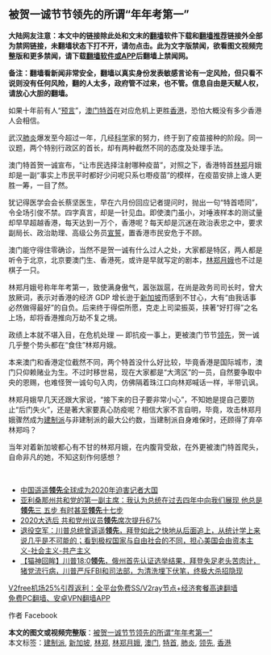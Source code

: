  <h2>被贺一诚节节领先的所谓“年年考第一”</h2> <p class="notice"><b>大陆网友注意：本文中的链接除此处和文末的<a href="https://github.com/bannedbook/fanqiang" >翻墙</a>软件下载和<a href="https://github.com/killgcd/justmysocks/blob/master/README.md">翻墙推荐</a>链接外全部为禁网链接，未翻墙状态下打不开，请勿点击。此为文字版禁闻，欲看图文视频完整版和更多禁闻，请下载<a href="https://github.com/bannedbook/fanqiang">翻墙软件或APP</a>后翻墙上禁闻网。</p><p>备注：翻墙看新闻非常安全，翻墙以真实身份发表敏感言论有一定风险，但只看不说则没有任何风险，翻的人太多，政府管不过来，也不管。信息自由是天赋人权，请放心大胆的翻墙。</b></p>  <div class="entry">  <p>如果十年前有人“<span class='wp_keywordlink'><a href="https://www.bannedbook.org/forum5/" title="预言玄学禁书下载" rel="nofollow">预言</a></span>”，<a href="https://www.bannedbook.org/bnews/tag/%e6%be%b3%e9%97%a8/" class="st_tag internal_tag" rel="tag" title="标签 澳门 下的日志">澳门</a><a href="https://www.bannedbook.org/bnews/tag/%e7%89%b9%e9%a6%96/" class="st_tag internal_tag" rel="tag" title="标签 特首 下的日志">特首</a>在对应危机上更胜<a href="https://www.bannedbook.org/bnews/tag/%e9%a6%99%e6%b8%af/" class="st_tag internal_tag" rel="tag" title="标签 香港 下的日志">香港</a>，恐怕大概没有多少香港人会相信。</p> <p>武汉<a href="https://www.bannedbook.org/bnews/tag/%e8%82%ba%e7%82%8e/" class="st_tag internal_tag" rel="tag" title="标签 肺炎 下的日志">肺炎</a>爆发至今超过一年，几经<span class='wp_keywordlink'><a href="https://www.bannedbook.org/forum11/topic309.html" title="禁片：“科学”的棍子" target="_blank">科学</a></span>家的努力，终于到了疫苗接种的阶段。同一议题，两个特别行政区的首长，却有两种截然不同的态度及处理手法。</p> <p>澳门特首贺一诚宣布，“让市民选择注射哪种疫苗”，对照之下，香港特首<a href="https://www.bannedbook.org/bnews/tag/%E6%9E%97%E9%83%91/" class="st_tag internal_tag" rel="tag" title="标签 林郑 下的日志">林郑</a>月娥却是一副“事实上市民平时都好少问呢只系乜嘢疫苗”的模样，在疫苗安排上谁人更胜一筹，一目了然。</p> <p>犹记得医学会会长蔡坚医生，早在六月份回应记者提问时，抛出一句“特首唔同”，令全场引俊不禁。四字真言，却是一针见血。即使澳门虽小，对唾液样本的测试量却早早超越香港，每天达到一万个，香港呢？每天却是沉迷在政治表忠之中，要求副局长、政治助理、高级公务员<span class='wp_keywordlink'><a href="https://www.bannedbook.org/forum5/topic17.html" title="宣誓与预言" target="_blank">宣誓</a></span>，置香港市民安危于不顾。</p>  <p>澳门能守得住零确诊，当然不是贺一诚有什么过人之处，大家都是特区，两人都是听令于北京，北京要澳门生、香港死，或许是早就写定的剧本，<a href="https://www.bannedbook.org/bnews/tag/%e6%9e%97%e9%83%91%e6%9c%88%e5%a8%a5/" class="st_tag internal_tag" rel="tag" title="标签 林郑月娥 下的日志">林郑月娥</a>也不过是棋子一只。</p> <p>林郑月娥号称年年考第一，致使满身傲气，嚣张跋扈，在尚是政务司司长时，曾大放厥词，表示对香港的经济 GDP 增长逊于<a href="https://www.bannedbook.org/bnews/tag/%e6%96%b0%e5%8a%a0%e5%9d%a1/" class="st_tag internal_tag" rel="tag" title="标签 新加坡 下的日志">新加坡</a>而感到不甘心，大有“由我话事必然做得最好”的自负。后来终于得偿所愿，克走上司梁振英，挟著“好打得”之名上场，却将香港推向万劫不复之境。</p> <p>政绩上本就不堪入目，在危机处理 — 即抗疫一事上，更被澳门节节<a href="https://www.bannedbook.org/bnews/tag/%E9%A2%86%E5%85%88/" class="st_tag internal_tag" rel="tag" title="标签 领先 下的日志">领先</a>，贺一诚几乎整个势头都在“食住”林郑月娥。</p> <p>本来澳门和香港定位截然不同，两个特首没什么好比较，毕竟香港是国际城市，澳门只仰赖赌业为生。不过时移世易，现在大家都是“大湾区”的一员，自然要争取中央的恩赐，也难怪贺一诚句句入肉，仿佛隔着珠江口向林郑喊话一样，半带讥讽。</p>  <p>林郑月娥早几天还跟大家说，“接下来的日子要非常小心”，不知她是提自己要防止“后门失火”，还是著大家要真心防疫呢？相信大家不言自明，毕竟，攻击林郑月娥骤然成为<a href="https://www.bannedbook.org/bnews/tag/%e5%bb%ba%e5%88%b6%e6%b4%be/" class="st_tag internal_tag" rel="tag" title="标签 建制派 下的日志">建制派</a>与非建制派的最大公约数，当建制派自身难保时，还顾得了弃卒林郑吗？</p> <p>当年对着新加坡都心有不甘的林郑月娥，在内腹背受敌，在外更被澳门特首爬头，自命非凡的她，不知这刻作何感想？</p> <p> </p> <ul class='op-related-articles' title='相关阅读'> <li><a href='https://www.bannedbook.org/bnews/renquan/xizang/20201216/1449139.html' target='_blank'>中国遥遥<b>领先</b>全球成为2020年迫害记者大国</a></li> <li><a href='https://www.bannedbook.org/bnews/bannedvideo/20201210/1445122.html' target='_blank'>亚利桑那州共和党的第一副主席：我认为总统在过去四年中向我们展现 他总是<b>领先</b>三 五步 有时甚至<b>领先</b>十七步</a></li> <li><a href='https://www.bannedbook.org/bnews/cnnews/20201202/1440818.html' target='_blank'>2020大选后 共和党州议员<b>领先</b>席次提升67%</a></li> <li><a href='https://www.bannedbook.org/bnews/bannedvideo/20201202/1440607.html' target='_blank'>退役空军：川普总统曾遥遥<b>领先</b>，拜登如此之快地从后面追上，从统计学上来说几乎是不可能的；看到极权国家与自由社会的不同，担心美国会由资本主义-社会主义-共产主义</a></li> <li><a href='https://www.bannedbook.org/bnews/bannedvideo/20201201/1440060.html' target='_blank'>【猫神回眸】川普18:0<b>领先</b>，俄州首先认证选举结果，拜登失足老头苦肉计，猪党流行病，川普严斥FBI和司法部，为清洗埋下伏笔，终极大杀招隐现</a></li> </ul> <p class="texttj"> <a href="https://github.com/bannedbook/fanqiang/wiki/V2ray%E6%9C%BA%E5%9C%BA" target="_blank">V2free机场25%引荐返利：全平台免费SS/V2ray节点+经济套餐高速翻墙</a><br/> <a href="https://github.com/bannedbook/fanqiang/wiki/%E7%A6%81%E9%97%BB%E7%BD%91%E5%AE%89%E5%8D%93%E7%BF%BB%E5%A2%99%E6%96%B0%E9%97%BBAPP" target="_blank">免费PC翻墙、安卓VPN翻墙APP</a></p><p>作者 Facebook</p> <a name='sharetosocial'></a>       <div><b>本文的图文或视频完整版</b>：<a href='https://www.bannedbook.org/bnews/comments/20201223/1453630.html'>被贺一诚节节领先的所谓“年年考第一”</a></div>  </div><!--END ENTRY--> <div class="postfooter"> <div>本文标签：<a href="https://www.bannedbook.org/bnews/tag/%e5%bb%ba%e5%88%b6%e6%b4%be/" rel="tag">建制派</a>, <a href="https://www.bannedbook.org/bnews/tag/%e6%96%b0%e5%8a%a0%e5%9d%a1/" rel="tag">新加坡</a>, <a href="https://www.bannedbook.org/bnews/tag/%E6%9E%97%E9%83%91/" rel="tag">林郑</a>, <a href="https://www.bannedbook.org/bnews/tag/%e6%9e%97%e9%83%91%e6%9c%88%e5%a8%a5/" rel="tag">林郑月娥</a>, <a href="https://www.bannedbook.org/bnews/tag/%e6%be%b3%e9%97%a8/" rel="tag">澳门</a>, <a href="https://www.bannedbook.org/bnews/tag/%e7%89%b9%e9%a6%96/" rel="tag">特首</a>, <a href="https://www.bannedbook.org/bnews/tag/%e8%82%ba%e7%82%8e/" rel="tag">肺炎</a>, <a href="https://www.bannedbook.org/bnews/tag/%E9%A2%86%E5%85%88/" rel="tag">领先</a>, <a href="https://www.bannedbook.org/bnews/tag/%e9%a6%99%e6%b8%af/" rel="tag">香港</a></div>  </div><!--END POSTFOOTER--> 